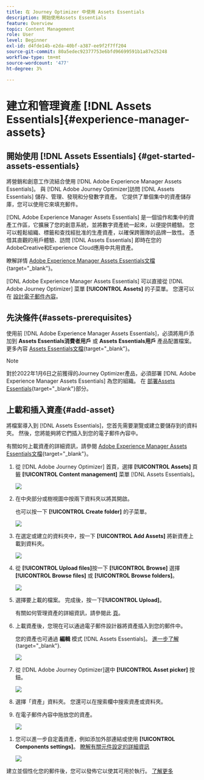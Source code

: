 ```yaml
---
title: 在 Journey Optimizer 中使用 Assets Essentials
description: 開始使用Assets Essentials
feature: Overview
topic: Content Management
role: User
level: Beginner
exl-id: d4fde14b-e2da-40bf-a387-ee9f2f7ff204
source-git-commit: 80a5edec92377753e6bfd96699591b1a87e25248
workflow-type: tm+mt
source-wordcount: '477'
ht-degree: 3%

---
```


# 建立和管理資產 [!DNL Assets Essentials]{#experience-manager-assets}

## 開始使用 [!DNL Assets Essentials] {#get-started-assets-essentials}

將營銷和創意工作流結合使用 [!DNL Adobe Experience Manager Assets Essentials]。 與 [!DNL Adobe Journey Optimizer]訪問 [!DNL Assets Essentials] 儲存、管理、發現和分發數字資產。 它提供了單個集中的資產儲存庫，您可以使用它來填充郵件。

[!DNL Adobe Experience Manager Assets Essentials] 是一個協作和集中的資產工作區，它擴展了您的創意系統，並將數字資產統一起來，以便提供體驗。 您可以輕鬆組織、標籤和查找經批准的生產資產，以確保跨團隊的品牌一致性。 憑借其直觀的用戶體驗、訪問 [!DNL Assets Essentials] 即時在您的AdobeCreative和Experience Cloud應用中共用資產。

瞭解詳情 [Adobe Experience Manager Assets Essentials文檔](https://experienceleague.adobe.com/docs/experience-manager-assets-essentials/help/introduction.html){target=&quot;_blank&quot;}。

[!DNL Adobe Experience Manager Assets Essentials] 可以直接從 [!DNL Adobe Journey Optimizer] 菜單 **[!UICONTROL Assets]** 的子菜單。 您還可以在 [設計電子郵件內容](design-emails.md)。

## 先決條件{#assets-prerequisites}

使用前 [!DNL Adobe Experience Manager Assets Essentials]，必須將用戶添加到 **Assets Essentials消費者用戶** 或 **Assets Essentials用戶** 產品配置檔案。 更多內容 [Assets Essentials文檔](https://experienceleague.adobe.com/docs/experience-manager-assets-essentials/help/deploy-administer.html){target=&quot;_blank&quot;}。

>[!NOTE]
>對於2022年1月6日之前獲得的Journey Optimizer產品，必須部署 [!DNL Adobe Experience Manager Assets Essentials] 為您的組織。 在 [部署Assets Essentials](https://experienceleague.adobe.com/docs/experience-manager-assets-essentials/help/deploy-administer.html){target=&quot;_blank&quot;}部分。

## 上載和插入資產{#add-asset}

將檔案導入到 [!DNL Assets Essentials]，您首先需要瀏覽或建立要儲存到的資料夾。 然後，您將能夠將它們插入到您的電子郵件內容中。

有關如何上載資產的詳細資訊，請參閱 [Adobe Experience Manager Assets Essentials文檔](https://experienceleague.adobe.com/docs/experience-manager-assets-essentials/help/add-delete.html){target=&quot;_blank&quot;}。

1. 從 [!DNL Adobe Journey Optimizer] 首頁，選擇 **[!UICONTROL Assets]** 頁籤 **[!UICONTROL Content management]** 菜單 [!DNL Assets Essentials]。

   ![](assets/media_library_1.png)

1. 在中央部分或樹視圖中按兩下資料夾以將其開啟。

   也可以按一下 **[!UICONTROL Create folder]** 的子菜單。

   ![](assets/media_library_8.png)

1. 在選定或建立的資料夾中，按一下 **[!UICONTROL Add Assets]** 將新資產上載到資料夾。

   ![](assets/media_library_2.png)

1. 從 **[!UICONTROL Upload files]**&#x200B;按一下 **[!UICONTROL Browse]** 選擇 **[!UICONTROL Browse files]** 或 **[!UICONTROL Browse folders]**。

   ![](assets/media_library_3.png)

1. 選擇要上載的檔案。 完成後，按一下&#x200B;**[!UICONTROL Upload]**。

   有關如何管理資產的詳細資訊，請參閱此 [頁](https://experienceleague.adobe.com/docs/experience-manager-assets-essentials/help/manage-organize.html)。

1. 上載資產後，您現在可以通過電子郵件設計器將資產插入到您的郵件中。

   您的資產也可通過 **編輯** 模式 [!DNL Assets Essentials]。 [進一步了解](https://experienceleague.adobe.com/docs/experience-manager-assets-essentials/help/edit-images.html){target=&quot;_blank&quot;}.

   ![](assets/media_library_12.png)

1. 從 [!DNL Adobe Journey Optimizer]選中 **[!UICONTROL Asset picker]** 按鈕。

   ![](assets/media_library_5.png)

1. 選擇「資產」資料夾。 您還可以在搜索欄中搜索資產或資料夾。

1. 在電子郵件內容中拖放您的資產。

   ![](assets/media_library_6.png)
<!--
1. After adding your asset to your email, use the **[!UICONTROL Find similar Stock photos]** option to locate Stock photos that match the content, color, and composition of your image. [Learn more about Adobe Stock](stock.md).

    Note that this option is available for licensed/unlicensed Stock images and images from your Assets folder. 

    ![](assets/media_library_14.png)
-->

1. 您可以進一步自定義資產，例如添加外部連結或使用 **[!UICONTROL Components settings]**。 [瞭解有關元件設定的詳細資訊](content-components.md)

   ![](assets/media_library_13.png)

建立並個性化您的郵件後，您可以發佈它以使其可用於執行。 [了解更多](../messages/publish-manage-message.md)

